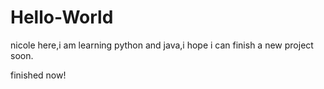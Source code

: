 # Hello-World

nicole here,i am learning python and java,i hope i can finish a new project soon. 

finished now!


